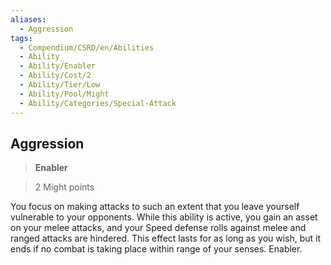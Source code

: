 ```yaml
---
aliases:
  - Aggression
tags:
  - Compendium/CSRD/en/Abilities
  - Ability
  - Ability/Enabler
  - Ability/Cost/2
  - Ability/Tier/Low
  - Ability/Pool/Might
  - Ability/Categories/Special-Attack
---
```

  
    
## Aggression    
>**Enabler**    
>2 Might points  
    
You focus on making attacks to such an extent that you leave yourself vulnerable to your opponents. While this ability is active, you gain an asset on your melee attacks, and your Speed defense rolls against melee and ranged attacks are hindered. This effect lasts for as long as you wish, but it ends if no combat is taking place within range of your senses. Enabler.